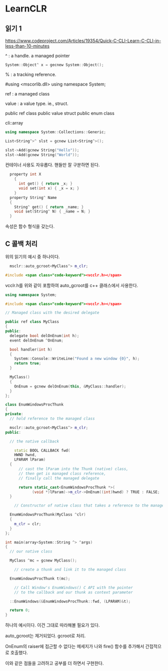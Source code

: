 # LearnCLR

## 읽기 1 

https://www.codeproject.com/Articles/19354/Quick-C-CLI-Learn-C-CLI-in-less-than-10-minutes

^ : a handle. a managed pointer 

```c++
System::Object^ x = gecnew System::Object(); 
```

% : a tracking reference. 

#using <mscorlib.dll>
using namespace System;


ref : a managed class

value : a value type. ie., struct.

public ref class 
public value struct
public enum class

cli::array<int>


```c++
using namespace System::Collections::Generic;

List<String^>^ slst = gcnew List<String^>();

slst->Add(gcnew String("Hello"));
slst->Add(gcnew String("World"));
```

컨테이너 사용도 자유롭다. 핸들만 잘 구분하면 된다. 


```c++
  property int X
    {
      int get() { return _x; }
      void set(int x) { _x = x; }
    }
  property String^ Name
  {
    String^ get() { return _name; }
    void set(String^ N) { _name = N; }
  }
```
속성은 함수 형식을 갖는다. 


## C 콜백 처리 

위의 읽기의 예시 중 하나이다. 

```c++
  msclr::auto_gcroot<MyClass^> m_clr;
```

```c++
#include <span class="code-keyword"><vcclr.h></span>
```

vcclr.h를 위와 같이 포함하여 auto_gcroot를 c++ 클래스에서 사용한다. 


```c++
using namespace System;

#include <span class="code-keyword"><vcclr.h></span>

// Managed class with the desired delegate

public ref class MyClass
{
public:
  delegate bool delOnEnum(int h);
  event delOnEnum ^OnEnum;

  bool handler(int h)
  {
    System::Console::WriteLine("Found a new window {0}", h);
    return true;
  }

  MyClass()
  {
    OnEnum = gcnew delOnEnum(this, &MyClass::handler);
  }
};

class EnumWindowsProcThunk
{
private:
  // hold reference to the managed class

  msclr::auto_gcroot<MyClass^> m_clr;
public:

  // the native callback

    static BOOL CALLBACK fwd(
    HWND hwnd,
    LPARAM lParam)
  {
      // cast the lParam into the Thunk (native) class,
      // then get is managed class reference,
      // finally call the managed delegate

      return static_cast<EnumWindowsProcThunk *>(
            (void *)lParam)->m_clr->OnEnum((int)hwnd) ? TRUE : FALSE;
  }

    // Constructor of native class that takes a reference to the managed class

  EnumWindowsProcThunk(MyClass ^clr)
  {
    m_clr = clr;
  }
};

int main(array<System::String ^> ^args)
{
  // our native class

  MyClass ^mc = gcnew MyClass();

    // create a thunk and link it to the managed class

  EnumWindowsProcThunk t(mc);

    // Call Window's EnumWindows() C API with the pointer
    // to the callback and our thunk as context parameter

  ::EnumWindows(&EnumWindowsProcThunk::fwd, (LPARAM)&t);

  return 0;
}
```

하나의 예시이다. 이건 그대로 따라해볼 필요가 있다. 

auto_gcroot는 제거되었다. gcroot로 처리. 

OnEnum의 raiser에 접근할 수 없다는 메세지가 나와 fire() 함수를 추가해서 간접적으로 호출했다. 

이와 같은 점들을 고려하고 공부를 더 하면서 구현한다. 

